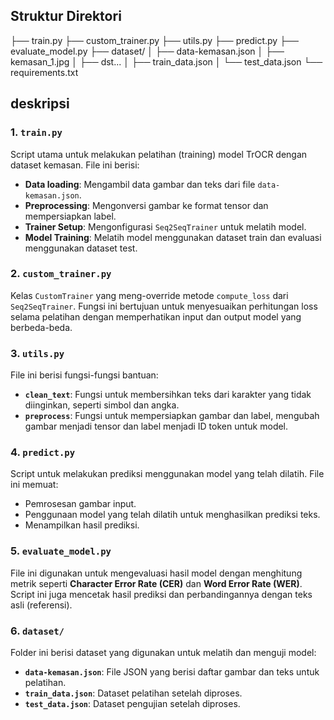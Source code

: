 ## Struktur Direktori
├── train.py
├── custom_trainer.py
├── utils.py
├── predict.py
├── evaluate_model.py
├── dataset/
│ ├── data-kemasan.json
│ ├── kemasan_1.jpg
│ ├── dst...
│ ├── train_data.json
│ └── test_data.json
└── requirements.txt

## deskripsi
### 1. `train.py`
Script utama untuk melakukan pelatihan (training) model TrOCR dengan dataset kemasan. File ini berisi:
- **Data loading**: Mengambil data gambar dan teks dari file `data-kemasan.json`.
- **Preprocessing**: Mengonversi gambar ke format tensor dan mempersiapkan label.
- **Trainer Setup**: Mengonfigurasi `Seq2SeqTrainer` untuk melatih model.
- **Model Training**: Melatih model menggunakan dataset train dan evaluasi menggunakan dataset test.

### 2. `custom_trainer.py`
Kelas `CustomTrainer` yang meng-override metode `compute_loss` dari `Seq2SeqTrainer`. Fungsi ini bertujuan untuk menyesuaikan perhitungan loss selama pelatihan dengan memperhatikan input dan output model yang berbeda-beda.

### 3. `utils.py`
File ini berisi fungsi-fungsi bantuan:
- **`clean_text`**: Fungsi untuk membersihkan teks dari karakter yang tidak diinginkan, seperti simbol dan angka.
- **`preprocess`**: Fungsi untuk mempersiapkan gambar dan label, mengubah gambar menjadi tensor dan label menjadi ID token untuk model.

### 4. `predict.py`
Script untuk melakukan prediksi menggunakan model yang telah dilatih. File ini memuat:
- Pemrosesan gambar input.
- Penggunaan model yang telah dilatih untuk menghasilkan prediksi teks.
- Menampilkan hasil prediksi.

### 5. `evaluate_model.py`
File ini digunakan untuk mengevaluasi hasil model dengan menghitung metrik seperti **Character Error Rate (CER)** dan **Word Error Rate (WER)**. Script ini juga mencetak hasil prediksi dan perbandingannya dengan teks asli (referensi).

### 6. `dataset/`
Folder ini berisi dataset yang digunakan untuk melatih dan menguji model:
- **`data-kemasan.json`**: File JSON yang berisi daftar gambar dan teks untuk pelatihan.
- **`train_data.json`**: Dataset pelatihan setelah diproses.
- **`test_data.json`**: Dataset pengujian setelah diproses.
